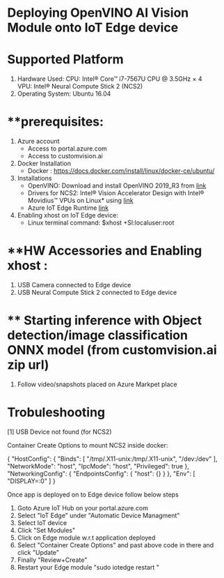 
Deploying OpenVINO AI Vision Module onto IoT Edge device
======================

**Supported Platform**
===========
1. Hardware Used:
      CPU: Intel® Core™ i7-7567U CPU @ 3.5GHz × 4  
      VPU: Intel® Neural Compute Stick 2 (NCS2)
2. Operating System: Ubuntu 16.04


**prerequisites:
==============

1. Azure account 
    - Access to portal.azure.com
    - Access to customvision.ai
2. Docker Installation
   - Docker : https://docs.docker.com/install/linux/docker-ce/ubuntu/
3. Installations
   - OpenVINO: Download and install OpenVINO 2019_R3 from [link](http://docs.openvinotoolkit.org/latest/_docs_install_guides_installing_openvino_linux.html)
   - Drivers for NCS2: Intel® Vision Accelerator Design with Intel® Movidius™ VPUs on Linux* using [link](https://software.intel.com/en-us/articles/get-started-with-neural-compute-stick)
   - Azure IoT Edge Runtime [link](https://docs.microsoft.com/en-us/azure/iot-edge/how-to-install-iot-edge-linux)
4. Enabling xhost on IoT Edge device:
   - Linux terminal command: $xhost +SI:localuser:root
   
**HW Accessories and Enabling xhost :
===============
  1. USB Camera connected to Edge device 
  2. USB Neural Compute Stick 2 connected to Edge device

** Starting inference with Object detection/image classification ONNX model (from customvision.ai zip url)
=======================
  1. Follow video/snapshots placed on Azure Markpet place


**Trobuleshooting**
================

[1] USB Device not found (for NCS2)

Container Create Options to mount NCS2 inside docker:

   {
    "HostConfig": {
        "Binds": [
            "/tmp/.X11-unix:/tmp/.X11-unix",
            "/dev:/dev"
        ],
        "NetworkMode": "host",
        "IpcMode": "host",
        "Privileged": true
    },
    "NetworkingConfig": {
        "EndpointsConfig": {
            "host": {}
        }
    },
    "Env": [
        "DISPLAY=:0"
    ]
  } 

  Once app is deployed on to Edge device follow below steps

   1. Goto Azure IoT Hub on your portal.azure.com
   2. Select "IoT Edge" under "Automatic Device Managment"
   3. Select IoT device 
   4. Click "Set Modules"
   5. Click on Edge module w.r.t application deployed
   6. Select "Container Create Options" and past above code in there and click "Update"
   7. Finally "Review+Create"
   8. Restart your Edge module "sudo iotedge restart <module name>"
